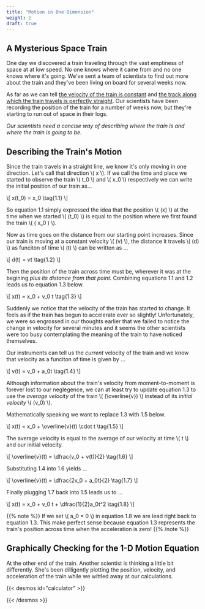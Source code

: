 ```yaml
---
title: "Motion in One Dimension"
weight: 2
draft: true
---
```

## A Mysterious Space Train
One day we discovered a train traveling through the vast emptiness of space at
at low speed. No one knows where it came from and no one knows where 
it's going. We've sent a team of scientists to find out more about the train
and they've been living on board for several weeks now.

As far as we can tell <u>the velocity of the train is constant</u> and <u>the
track along which the train travels is perfectly straight</u>. Our scientists
have been recording the position of the train for a number of weeks now, 
but they're starting to run out of space in their logs.

*Our scientists need a concise way of describing where the train is and where
the train is going to be.*




## Describing the Train's Motion
Since the train travels in a straight line, we know it's only moving in one
direction. Let's call that direction \\( x \\).
If we call the time and place we started to observe the train \\( t_0 \\) and
\\( x_0 \\) respectively we can write the initial position of our train as... 

\\[
x(t_0) = x_0 \tag{1.1}
\\]

So equation 1.1 simply expressed the idea that the position \\( (x) \\) at the
time when we started \\( (t_0) \\) is equal to the position where we first
found the train \\( ( x_0 ) \\).


Now as time goes on the distance from our starting point increases. Since our
train is moving at a constant velocity \\( (v) \\), the distance it travels 
\\( (d) \\) as funciton of time \\( (t) \\) can be written as ...

\\[
d(t) = vt \tag{1.2}
\\]

Then the position of the train across time must be, wherever it was at the 
begining *plus its distance from that point.* Combining equations 1.1 and 1.2 
leads us to equation 1.3 below.

\\[
x(t) = x_0 + v_0 t \tag{1.3}
\\]

Suddenly we notice that the velocity of the train has started to change. It
feels as if the train has begun to accelerate ever so slightly! Unfortunately, 
we were so engrossed in our thoughts earlier that we failed to notice the 
change in velocity for several minutes and it seems the other scientists were 
too busy contemplating the meaning of the train to have noticed themselves.

Our instruments can tell us the *current* velocity of the train and we know 
that velocity as a funciton of time is given by ...

\\[
v(t) = v_0 + a_0t \tag{1.4}
\\]

Although information about the train's velocity from moment-to-moment is 
forever lost to our neglegence, we can at least try to update equation 1.3
to use the *average velocity* of the train \\( (\overline{v}) \\) instead
of its *initial velocity* \\( (v_0) \\). 

Mathematically speaking we want to replace 1.3 with 1.5 below.

\\[
x(t) = x_0 + \overline{v}(t) \cdot t \tag{1.5}
\\]

The average velocity is equal to the average of our velocity at time \\( t \\) 
and our initial velocity.

\\[
\overline{v}(t) = \dfrac{v_0 +  v(t)}{2} \tag{1.6}
\\]

Substituting 1.4 into 1.6 yields ...

\\[
\overline{v}(t) = \dfrac{2v_0 + a_0t}{2} \tag{1.7}
\\]

Finally plugging 1.7 back into 1.5 leads us to ...

\\[
x(t) = x_0 + v_0 t + \dfrac{1}{2}a_0t^2 \tag{1.8}
\\]

{{% note %}}
If we set \\( a_0 = 0 \\) in equation 1.8 we are lead right back to equation
1.3. This make perfect sense because equation 1.3 represents the train's
position across time when the acceleration is zero! 
{{% /note %}}




## Graphically Checking for the 1-D Motion Equation
At the other end of the train. Another scientist is thinking a little bit
differently. She's been dilligently plotting the position, velocity, and
acceleration of the train while we wittled away at our calculations.

{{< desmos id="calculator" >}}
<script>
  var elt = document.getElementById('calculator');
  var calculator = Desmos.GraphingCalculator(elt);
  calculator.setExpressions([
      {id:'dg-a', latex:'a(t)=a_0'},
      {id:'slider-a_0', latex:'a_0=1', sliderBounds: {min: 0, max: 5, step: 1}}
    ]);
</script>
{{< /desmos >}}
